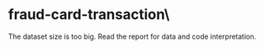 # fraud-card-transaction\

The dataset size is too big. Read the report for data and code interpretation.

